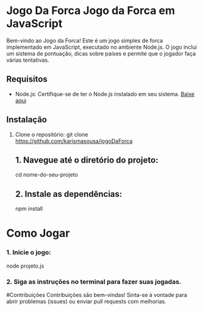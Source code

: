 # Jogo Da Forca Jogo da Forca em JavaScript

Bem-vindo ao Jogo da Forca! Este é um jogo simples de forca implementado em JavaScript, executado no ambiente Node.js. O jogo inclui um sistema de pontuação, dicas sobre países e permite que o jogador faça várias tentativas.

## Requisitos

- Node.js: Certifique-se de ter o Node.js instalado em seu sistema. [Baixe aqui](https://nodejs.org/)

## Instalação

1. Clone o repositório:
   git clone https://github.com/karismasousa/jogoDaForca

   ## 1. Navegue até o diretório do projeto:
   cd nome-do-seu-projeto
   
   ## 2. Instale as dependências:
   npm install

# Como Jogar
### 1. Inicie o jogo:
node projeto.js

### 2. Siga as instruções no terminal para fazer suas jogadas.

#Contribuições
Contribuições são bem-vindas! Sinta-se à vontade para abrir problemas (issues) ou enviar pull requests com melhorias.
